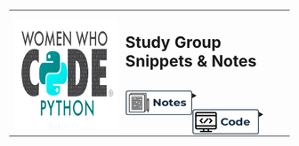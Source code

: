 <div>
<table style="border: none;">
  <tr style="border: none;">
    <th style="border: none;"><img align="left" width="300" height="200" src="/images/WWCodePythonLogo (1).png"><br></th>
    <td width="60%" align="left" style="border: none;"><p vertical-align="middle"><h1>Study Group Snippets & Notes</h1></p>
<br>
<div>
<details>
 	<summary><img align="left" width="120" height="45" src="/images/Notes.png"><br>
    </summary>
    
<br>





*    [**Chapter 1**](notes/Chapter_1.md)
*    [**Chapter 2**](notes/Chapter_2.md)
*    [**Chapter 3**](notes/Chapter_3.md)
*    [**Chapter 4**]()


<br>
<br>

</details>
</div>
<br>
<div>
<details>
    <summary><img align="left" width="120" height="45" src="/images/Code.png">
    </summary>
<br>
  
  
*    [**Chapter 1**](code/)
*    [**Chapter 2**](code/)
*    [**Chapter 3**](code/chapter_3/)
*    [**Chapter 4**]()


<br>
</details>
</div>
</td>
  </tr>
</table>

